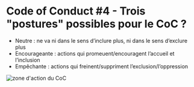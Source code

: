 # Code of Conduct #4 - Trois "postures" possibles pour le CoC ?

- Neutre : ne va ni dans le sens d’inclure plus, ni dans le sens d’exclure plus
- Encourageante : actions qui promeuent/encouragent l’accueil et l’inclusion
- Empêchante : actions qui freinent/suppriment l’exclusion/l’oppression

![zone d'action du CoC](https://raw.githubusercontent.com/Julia-barbelane/reflexions/master/photos/code-of-conduit/zone-d-action-du-coc.jpeg)
